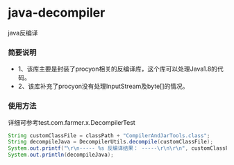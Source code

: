 # java-decompiler
java反编译


### 简要说明
 + 1、该库主要是封装了procyon相关的反编译库，这个库可以处理Java1.8的代码。
 + 2、该库补充了procyon没有处理InputStream及byte[]的情况。
 


### 使用方法

详细可参考test.com.farmer.x.DecompilerTest
```java
String customClassFile = classPath + "CompilerAndJarTools.class";
String decompileJava = DecompilerUtils.decompile(customClassFile);
System.out.printf("\r\n----- %s 反编译结果： -----\r\n\r\n", customClassFile);
System.out.println(decompileJava);
```
